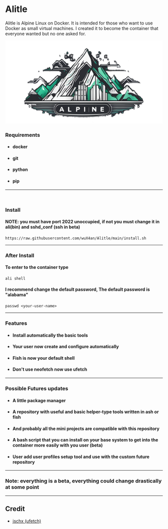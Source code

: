 # Alitle

Alitle is Alpine Linux on Docker. It is intended for those who want to use Docker as small virtual machines. I created it to become the container that everyone wanted but no one asked for.

<img src="https://raw.githubusercontent.com/wuX4an/wuX4an/main/assets/logo/alpine-poster.png">



### **Requirements**
* #### docker
* #### git
* #### python
* #### pip

---

<br>

### Install
#### NOTE: you must have port 2022 unoccupied, if not you must change it in ali(bin) and sshd_conf (ssh in beta)
```
https://raw.githubusercontent.com/wuX4an/Alitle/main/install.sh
```

---

### After Install
#### To enter to the container type
```
ali shell
```
#### I recommend change the default password, The default password is "alabama"
```
passwd <your-user-name>
```

---

### Features
* #### Install automatically the basic tools 
* #### Your user now create and configure automatically
* #### Fish is now your default shell
* #### Don't use neofetch now use ufetch 

---

### Possible Futures updates
* #### A little package manager
* #### A repository with useful and basic helper-type tools written in ash or fish
* #### And probably all the mini projects are compatible with this repository
* #### A bash script that you can install on your base system to get into the container more easily with you user (beta)
* #### User add user profiles setup tool and use with the custom future repository

---

### Note: everything is a beta, everything could change drastically at some point

---

## Credit

- [jschx (ufetch) ](https://gitlab.com/jschx/ufetch)
